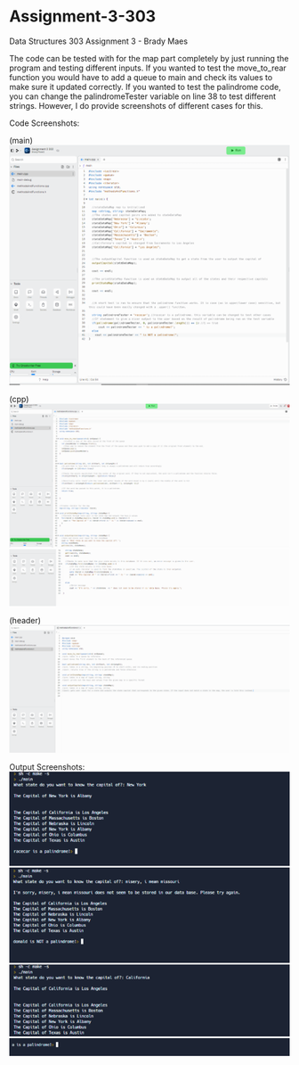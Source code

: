 # Assignment-3-303
 Data Structures 303 Assignment 3 - Brady Maes

The code can be tested with for the map part completely by just running the program and testing different inputs. If you wanted to test the move_to_rear function you
would have to add a queue to main and check its values to make sure it updated correctly. If you wanted to test the palindrome code, you can change the palindromeTester
variable on line 38 to test different strings. However, I do provide screenshots of different cases for this.

Code Screenshots:

(main)
![](https://github.com/BradyMaes1/Assignment-3-303/blob/main/303assignment3main1.PNG)

(cpp)
![](https://github.com/BradyMaes1/Assignment-3-303/blob/main/303assignment3cpp1.PNG)
![](https://github.com/BradyMaes1/Assignment-3-303/blob/main/303assignment3cpp2.PNG)

(header)
![](https://github.com/BradyMaes1/Assignment-3-303/blob/main/303assignment3header.PNG)


Output Screenshots:
![](https://github.com/BradyMaes1/Assignment-3-303/blob/main/303assignment3output1.PNG)
![](https://github.com/BradyMaes1/Assignment-3-303/blob/main/303assignment3output2.PNG)
![](https://github.com/BradyMaes1/Assignment-3-303/blob/main/303assignment3output3.PNG)
![](https://github.com/BradyMaes1/Assignment-3-303/blob/main/303assignment3output4.PNG)
